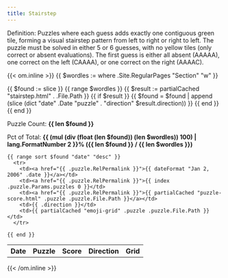 ```yaml
---
title: Stairstep
---
```


Definition: Puzzles where each guess adds exactly one contiguous green tile, forming a visual stairstep pattern from left to right or right to left. The puzzle must be solved in either 5 or 6 guesses, with no yellow tiles (only correct or absent evaluations). The first guess is either all absent (AAAAA), one correct on the left (CAAAA), or one correct on the right (AAAAC).

{{< om.inline >}}
  {{ $wordles := where .Site.RegularPages "Section" "w" }}

  {{ $found := slice }}
  {{ range $wordles }}
    {{ $result := partialCached "stairstep.html" . .File.Path }}
    {{ if $result }}
      {{ $found = $found | append (slice (dict "date" .Date "puzzle" . "direction" $result.direction)) }}
    {{ end }}
  {{ end }}

  <p>Puzzle Count: <strong>{{ len $found }}</strong></p>
  <p>Pct of Total: <strong>{{ (mul (div (float (len $found)) (len $wordles)) 100)  | lang.FormatNumber 2 }}% ({{ len $found }} / {{ len $wordles }})</strong></p>

  <table>
    <tr>
      <th>Date</th>
      <th>Puzzle</th>
      <th>Score</th>
      <th>Direction</th>
      <th>Grid</th>
    </tr>

    {{ range sort $found "date" "desc" }}
      <tr>
        <td><a href="{{ .puzzle.RelPermalink }}">{{ dateFormat "Jan 2, 2006" .date }}</a></td>
        <td><a href="{{ .puzzle.RelPermalink }}">{{ index .puzzle.Params.puzzles 0 }}</td>
        <td><a href="{{ .puzzle.RelPermalink }}">{{ partialCached "puzzle-score.html" .puzzle .puzzle.File.Path }}</a></td>
        <td>{{ .direction }}</td>
        <td>{{ partialCached "emoji-grid" .puzzle .puzzle.File.Path }}</td>
      </tr>

    {{ end }}
  </table>
{{< /om.inline >}}

